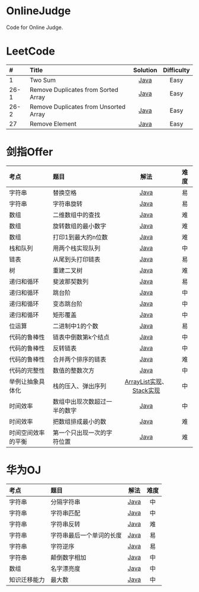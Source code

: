 # OnlineJudge
Code for Online Judge.

# LeetCode
|#|Title|Solution|Difficulty|
|:--|:--|:--:|:--:|
|1|Two Sum|[Java](https://github.com/GongchuangSu/OnlineJudge/tree/master/LeetCode/1.%20Two%20Sum)|Easy|
|26-1|Remove Duplicates from Sorted Array|[Java](https://github.com/GongchuangSu/OnlineJudge/blob/master/LeetCode/26-1.%20Remove%20Duplicates%20from%20Sorted%20Array/Solution.java)|Easy|
|26-2|Remove Duplicates from Unsorted Array|[Java](https://github.com/GongchuangSu/OnlineJudge/blob/master/LeetCode/26-2.%20Remove%20Duplicates%20from%20Unsorted%20Array/Solution.java)|Easy|
|27|Remove Element|[Java](https://github.com/GongchuangSu/OnlineJudge/blob/master/LeetCode/27.%20Remove%20Element/Solution.java)|Easy|

# 剑指Offer
|考点|题目|解法|难度|
|:--|:--|:--:|:--:|
|字符串|替换空格|[Java](https://github.com/GongchuangSu/OnlineJudge/blob/master/%E5%89%91%E6%8C%87Offer/%E6%9B%BF%E6%8D%A2%E7%A9%BA%E6%A0%BC/Solution.java)|易|
|字符串|字符串旋转|[Java](https://github.com/GongchuangSu/OnlineJudge/blob/master/%E5%89%91%E6%8C%87Offer/%E5%AD%97%E7%AC%A6%E4%B8%B2%E6%97%8B%E8%BD%AC/Solution.java)|易|
|数组|二维数组中的查找|[Java](https://github.com/GongchuangSu/OnlineJudge/blob/master/%E5%89%91%E6%8C%87Offer/%E4%BA%8C%E7%BB%B4%E6%95%B0%E7%BB%84%E4%B8%AD%E7%9A%84%E6%9F%A5%E6%89%BE/Solution.java)|难|
|数组|旋转数组的最小数字|[Java](https://github.com/GongchuangSu/OnlineJudge/blob/master/%E5%89%91%E6%8C%87Offer/%E6%97%8B%E8%BD%AC%E6%95%B0%E7%BB%84%E7%9A%84%E6%9C%80%E5%B0%8F%E6%95%B0%E5%AD%97/Solution.java)|难|
|数组|打印1到最大的n位数|[Java](https://github.com/GongchuangSu/OnlineJudge/tree/master/%E5%89%91%E6%8C%87Offer/%E6%89%93%E5%8D%B01%E5%88%B0%E6%9C%80%E5%A4%A7%E7%9A%84n%E4%BD%8D%E6%95%B0)|难|
|栈和队列|用两个栈实现队列|[Java](https://github.com/GongchuangSu/OnlineJudge/blob/master/%E5%89%91%E6%8C%87Offer/%E7%94%A8%E4%B8%A4%E4%B8%AA%E6%A0%88%E5%AE%9E%E7%8E%B0%E9%98%9F%E5%88%97/Solution.java)|中|
|链表|从尾到头打印链表|[Java](https://github.com/GongchuangSu/OnlineJudge/blob/master/%E5%89%91%E6%8C%87Offer/%E4%BB%8E%E5%B0%BE%E5%88%B0%E5%A4%B4%E6%89%93%E5%8D%B0%E9%93%BE%E8%A1%A8/Solution.java)|易|
|树|重建二叉树|[Java](https://github.com/GongchuangSu/OnlineJudge/blob/master/%E5%89%91%E6%8C%87Offer/%E9%87%8D%E5%BB%BA%E4%BA%8C%E5%8F%89%E6%A0%91/Solution.java)|难|
|递归和循环|斐波那契数列|[Java](https://github.com/GongchuangSu/OnlineJudge/blob/master/%E5%89%91%E6%8C%87Offer/%E6%96%90%E6%B3%A2%E9%82%A3%E5%A5%91%E6%95%B0%E5%88%97/Solution.java)|易|
|递归和循环|跳台阶|[Java](https://github.com/GongchuangSu/OnlineJudge/blob/master/%E5%89%91%E6%8C%87Offer/%E8%B7%B3%E5%8F%B0%E9%98%B6/Solution.java)|中|
|递归和循环|变态跳台阶|[Java](https://github.com/GongchuangSu/OnlineJudge/blob/master/%E5%89%91%E6%8C%87Offer/%E5%8F%98%E6%80%81%E8%B7%B3%E5%8F%B0%E9%98%B6/Solution.java)|中|
|递归和循环|矩形覆盖|[Java](https://github.com/GongchuangSu/OnlineJudge/blob/master/%E5%89%91%E6%8C%87Offer/%E7%9F%A9%E5%BD%A2%E8%A6%86%E7%9B%96/Solution.java)|中|
|位运算|二进制中1的个数|[Java](https://github.com/GongchuangSu/OnlineJudge/blob/master/%E5%89%91%E6%8C%87Offer/%E4%BA%8C%E8%BF%9B%E5%88%B6%E4%B8%AD1%E7%9A%84%E4%B8%AA%E6%95%B0/Solution.java)|易|
|代码的鲁棒性|链表中倒数第k个结点|[Java](https://github.com/GongchuangSu/OnlineJudge/blob/master/%E5%89%91%E6%8C%87Offer/%E9%93%BE%E8%A1%A8%E4%B8%AD%E5%80%92%E6%95%B0%E7%AC%ACk%E4%B8%AA%E7%BB%93%E7%82%B9/Solution.java)|中|
|代码的鲁棒性|反转链表|[Java](https://github.com/GongchuangSu/OnlineJudge/blob/master/%E5%89%91%E6%8C%87Offer/%E5%8F%8D%E8%BD%AC%E9%93%BE%E8%A1%A8/Solution.java)|中|
|代码的鲁棒性|合并两个排序的链表|[Java](https://github.com/GongchuangSu/OnlineJudge/blob/master/%E5%89%91%E6%8C%87Offer/%E5%90%88%E5%B9%B6%E4%B8%A4%E4%B8%AA%E6%8E%92%E5%BA%8F%E7%9A%84%E9%93%BE%E8%A1%A8/Solution.java)|难|
|代码的完整性|数值的整数次方|[Java](https://github.com/GongchuangSu/OnlineJudge/blob/master/%E5%89%91%E6%8C%87Offer/%E6%95%B0%E5%80%BC%E7%9A%84%E6%95%B4%E6%95%B0%E6%AC%A1%E6%96%B9/Solution.java)|中|
|举例让抽象具体化|栈的压入、弹出序列|[ArrayList实现](https://github.com/GongchuangSu/OnlineJudge/blob/master/%E5%89%91%E6%8C%87Offer/%E6%A0%88%E7%9A%84%E5%8E%8B%E5%85%A5%E3%80%81%E5%BC%B9%E5%87%BA%E5%BA%8F%E5%88%97/Solution(ArrayList%E5%AE%9E%E7%8E%B0).java)、[Stack实现](https://github.com/GongchuangSu/OnlineJudge/blob/master/%E5%89%91%E6%8C%87Offer/%E6%A0%88%E7%9A%84%E5%8E%8B%E5%85%A5%E3%80%81%E5%BC%B9%E5%87%BA%E5%BA%8F%E5%88%97/Solution(Stack%E5%AE%9E%E7%8E%B0).java)|中|
|时间效率|数组中出现次数超过一半的数字|[Java](https://github.com/GongchuangSu/OnlineJudge/blob/master/%E5%89%91%E6%8C%87Offer/%E6%95%B0%E7%BB%84%E4%B8%AD%E5%87%BA%E7%8E%B0%E6%AC%A1%E6%95%B0%E8%B6%85%E8%BF%87%E4%B8%80%E5%8D%8A%E7%9A%84%E6%95%B0%E5%AD%97/Solution.java)|中|
|时间效率|把数组排成最小的数|[Java](https://github.com/GongchuangSu/OnlineJudge/blob/master/%E5%89%91%E6%8C%87Offer/%E6%8A%8A%E6%95%B0%E7%BB%84%E6%8E%92%E6%88%90%E6%9C%80%E5%B0%8F%E7%9A%84%E6%95%B0/Solution.java)|难|
|时间空间效率的平衡|第一个只出现一次的字符位置|[Java](https://github.com/GongchuangSu/OnlineJudge/blob/master/%E5%89%91%E6%8C%87Offer/%E7%AC%AC%E4%B8%80%E4%B8%AA%E5%8F%AA%E5%87%BA%E7%8E%B0%E4%B8%80%E6%AC%A1%E7%9A%84%E5%AD%97%E7%AC%A6%E4%BD%8D%E7%BD%AE/Solution.java)|难|

# 华为OJ
|考点|题目|解法|难度|
|:--|:--|:--:|:--:|
|字符串|分隔字符串|[Java](https://github.com/GongchuangSu/OnlineJudge/blob/master/%E5%8D%8E%E4%B8%BAOJ/%E5%88%86%E9%9A%94%E5%AD%97%E7%AC%A6%E4%B8%B2/Main.java)|中|
|字符串|字符串匹配|[Java](https://github.com/GongchuangSu/OnlineJudge/blob/master/%E5%8D%8E%E4%B8%BAOJ/%E5%AD%97%E7%AC%A6%E4%B8%B2%E5%8C%B9%E9%85%8D/Main.java)|中|
|字符串|字符串反转|[Java](https://github.com/GongchuangSu/OnlineJudge/blob/master/%E5%8D%8E%E4%B8%BAOJ/%E5%AD%97%E7%AC%A6%E4%B8%B2%E5%8F%8D%E8%BD%AC/Main.java)|难|
|字符串|字符串最后一个单词的长度|[Java](https://github.com/GongchuangSu/OnlineJudge/blob/master/%E5%8D%8E%E4%B8%BAOJ/%E5%AD%97%E7%AC%A6%E4%B8%B2%E6%9C%80%E5%90%8E%E4%B8%80%E4%B8%AA%E5%8D%95%E8%AF%8D%E7%9A%84%E9%95%BF%E5%BA%A6/Main.java)|易|
|字符串|字符逆序|[Java](https://github.com/GongchuangSu/OnlineJudge/blob/master/%E5%8D%8E%E4%B8%BAOJ/%E5%AD%97%E7%AC%A6%E9%80%86%E5%BA%8F/Main.java)|易
|字符串|颠倒数字相加|[Java](https://github.com/GongchuangSu/OnlineJudge/blob/master/%E5%8D%8E%E4%B8%BAOJ/%E9%A2%A0%E5%80%92%E6%95%B0%E5%AD%97%E7%9B%B8%E5%8A%A0/Main.java)|中|
|数组|名字漂亮度|[Java](https://github.com/GongchuangSu/OnlineJudge/blob/master/%E5%8D%8E%E4%B8%BAOJ/%E5%90%8D%E5%AD%97%E7%9A%84%E6%BC%82%E4%BA%AE%E5%BA%A6/Main.java)|中|
|知识迁移能力|最大数|[Java](https://github.com/GongchuangSu/OnlineJudge/blob/master/%E5%8D%8E%E4%B8%BAOJ/%E6%9C%80%E5%A4%A7%E6%95%B0/Main.java)|中|